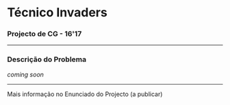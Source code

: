 # Técnico Invaders
### Projecto de CG - 16'17

---

### Descrição do Problema

*coming soon*

---

Mais informação no Enunciado do Projecto (a publicar)
